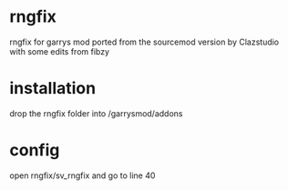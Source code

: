 # rngfix
rngfix for garrys mod ported from the sourcemod version by Clazstudio with some edits from fibzy

# installation

drop the rngfix folder into /garrysmod/addons

# config

open rngfix/sv_rngfix and go to line 40
